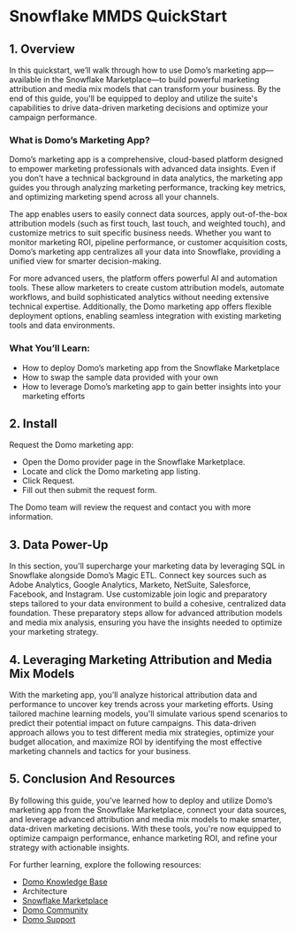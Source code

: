 # Snowflake MMDS QuickStart

## 1. Overview

In this quickstart, we’ll walk through how to use Domo’s marketing app—available in the Snowflake Marketplace—to build powerful marketing attribution and media mix models that can transform your business. By the end of this guide, you'll be equipped to deploy and utilize the suite's capabilities to drive data-driven marketing decisions and optimize your campaign performance.

### What is Domo’s Marketing App?

Domo’s marketing app is a comprehensive, cloud-based platform designed to empower marketing professionals with advanced data insights. Even if you don’t have a technical background in data analytics, the marketing app guides you through analyzing marketing performance, tracking key metrics, and optimizing marketing spend across all your channels.

The app enables users to easily connect data sources, apply out-of-the-box attribution models (such as first touch, last touch, and weighted touch), and customize metrics to suit specific business needs. Whether you want to monitor marketing ROI, pipeline performance, or customer acquisition costs, Domo’s marketing app centralizes all your data into Snowflake, providing a unified view for smarter decision-making.

For more advanced users, the platform offers powerful AI and automation tools. These allow marketers to create custom attribution models, automate workflows, and build sophisticated analytics without needing extensive technical expertise. Additionally, the Domo marketing app offers flexible deployment options, enabling seamless integration with existing marketing tools and data environments.

### What You’ll Learn:

- How to deploy Domo’s marketing app from the Snowflake Marketplace
- How to swap the sample data provided with your own
- How to leverage Domo’s marketing app to gain better insights into your marketing efforts

## 2. Install

Request the Domo marketing app:

- Open the Domo provider page in the Snowflake Marketplace.
- Locate and click the Domo marketing app listing.
- Click Request.
- Fill out then submit the request form.

The Domo team will review the request and contact you with more information.

## 3. Data Power-Up

In this section, you'll supercharge your marketing data by leveraging SQL in Snowflake alongside Domo’s Magic ETL. Connect key sources such as Adobe Analytics, Google Analytics, Marketo, NetSuite, Salesforce, Facebook, and Instagram. Use customizable join logic and preparatory steps tailored to your data environment to build a cohesive, centralized data foundation. These preparatory steps allow for advanced attribution models and media mix analysis, ensuring you have the insights needed to optimize your marketing strategy.

## 4. Leveraging Marketing Attribution and Media Mix Models

With the marketing app, you’ll analyze historical attribution data and performance to uncover key trends across your marketing efforts. Using tailored machine learning models, you'll simulate various spend scenarios to predict their potential impact on future campaigns. This data-driven approach allows you to test different media mix strategies, optimize your budget allocation, and maximize ROI by identifying the most effective marketing channels and tactics for your business.

## 5. Conclusion And Resources

By following this guide, you’ve learned how to deploy and utilize Domo’s marketing app from the Snowflake Marketplace, connect your data sources, and leverage advanced attribution and media mix models to make smarter, data-driven marketing decisions. With these tools, you're now equipped to optimize campaign performance, enhance marketing ROI, and refine your strategy with actionable insights.

For further learning, explore the following resources:

- [Domo Knowledge Base](https://domo-support.domo.com/s/knowledge-base?language=en_US)
- Architecture
- [Snowflake Marketplace](https://www.snowflake.com/en/data-cloud/marketplace/)
- [Domo Community](https://www.domo.com/domo-central/community)
- [Domo Support](https://www.domo.com/client-services/domo-support)
